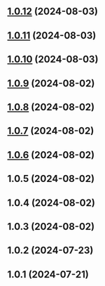 ## [1.0.12](https://github.com/alustan/web-app-demo/compare/1.0.11...1.0.12) (2024-08-03)

## [1.0.11](https://github.com/alustan/web-app-demo/compare/1.0.10...1.0.11) (2024-08-03)

## [1.0.10](https://github.com/alustan/web-app-demo/compare/1.0.9...1.0.10) (2024-08-03)

## [1.0.9](https://github.com/alustan/web-app-demo/compare/1.0.8...1.0.9) (2024-08-02)

## [1.0.8](https://github.com/alustan/web-app-demo/compare/v1.0.7...1.0.8) (2024-08-02)

## [1.0.7](https://github.com/alustan/web-app-demo/compare/v1.0.6...v1.0.7) (2024-08-02)

## [1.0.6](https://github.com/alustan/web-app-demo/compare/v1.0.5...v1.0.6) (2024-08-02)

## 1.0.5 (2024-08-02)

## 1.0.4 (2024-08-02)

## 1.0.3 (2024-08-02)

## 1.0.2 (2024-07-23)

## 1.0.1 (2024-07-21)

